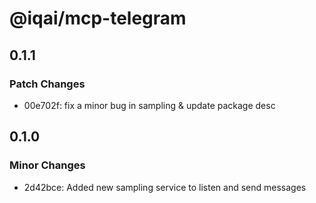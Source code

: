 # @iqai/mcp-telegram

## 0.1.1

### Patch Changes

- 00e702f: fix a minor bug in sampling & update package desc

## 0.1.0

### Minor Changes

- 2d42bce: Added new sampling service to listen and send messages
